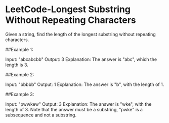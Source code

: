 # LeetCode-Longest Substring Without Repeating Characters
Given a string, find the length of the longest substring without repeating characters.

##Example 1:

Input: "abcabcbb"
Output: 3 
Explanation: The answer is "abc", which the length is 3.

##Example 2:

Input: "bbbbb"
Output: 1
Explanation: The answer is "b", with the length of 1.

##Example 3:

Input: "pwwkew"
Output: 3
Explanation: The answer is "wke", with the length of 3. 
             Note that the answer must be a substring, "pwke" is a subsequence and not a substring.
